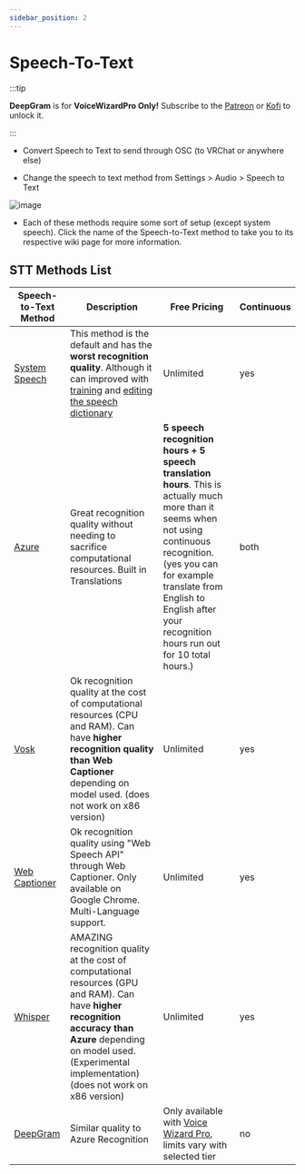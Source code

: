 ```yaml
---
sidebar_position: 2
---
```

# Speech-To-Text

:::tip 

**DeepGram** is for **VoiceWizardPro Only!** Subscribe to the [Patreon](https://www.patreon.com/ttsvoicewizard) or [Kofi](https://ko-fi.com/ttsvoicewizard) to unlock it. 

:::

- Convert Speech to Text to send through OSC (to VRChat or anywhere else)

- Change the speech to text method from Settings > Audio > Speech to Text

![image](https://user-images.githubusercontent.com/101527472/219900481-b932ca37-4f67-441f-9ac5-cde7b27883ab.png)

- Each of these methods require some sort of setup (except system speech). Click the name of the Speech-to-Text method to take you to its respective wiki page for more information.

## STT Methods List
| Speech-to-Text Method  | Description | Free Pricing | Continuous |
| ------------- | ------------- | ------------- | ------------- |
| [System Speech](/docs/SpeechRecognitionMethods/SystemSpeechSTT) | This method is the default and has the **worst recognition quality**. Although it can improved with [training](https://www.thewindowsclub.com/windows-speech-recognition-voice-training) and [editing the speech dictionary](https://www.tenforums.com/tutorials/120879-add-delete-prevent-edit-speech-dictionary-words-windows-10-a.html)  | Unlimited | yes |
| [Azure](/docs/SpeechRecognitionMethods/AzureSTT) | Great recognition quality without needing to sacrifice computational resources. Built in Translations | **5 speech recognition hours + 5 speech translation hours**. This is actually much more than it seems when not using continuous recognition. (yes you can for example translate from English to English after your recognition hours run out for 10 total hours.) | both |
| [Vosk](/docs/SpeechRecognitionMethods/Vosk) | Ok recognition quality at the cost of computational resources (CPU and RAM). Can have **higher recognition quality than Web Captioner** depending on model used. (does not work on x86 version) | Unlimited  | yes |
| [Web Captioner](/docs/SpeechRecognitionMethods/WebCaptioner) | Ok recognition quality using "Web Speech API" through Web Captioner. Only available on Google Chrome. Multi-Language support. | Unlimited  | yes |
| [Whisper](/docs/SpeechRecognitionMethods/Whisper) | AMAZING recognition quality at the cost of computational resources (GPU and RAM). Can have **higher recognition accuracy than Azure** depending on model used. (Experimental implementation) (does not work on x86 version) | Unlimited | yes |
| [DeepGram](/docs/SpeechRecognitionMethods/DeepGram) | Similar quality to Azure Recognition | Only available with [Voice Wizard Pro](https://ko-fi.com/ttsvoicewizard/tiers), limits vary with selected tier| no |

